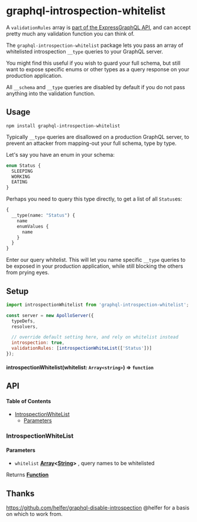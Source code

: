 # graphql-introspection-whitelist

A `validationRules` array is [part of the ExpressGraphQL API](https://github.com/graphql/graphql-js/blob/31f74475b64145455634fcb5f5f0c6cbfc5114a3/docs/APIReference-ExpressGraphQL.md), and can accept pretty much any validation function you can think of.

The `graphql-introspection-whitelist` package lets you pass an array of whitelisted introspection `__type` queries to your GraphQL server.

You might find this useful if you wish to guard your full schema, but still want to expose specific enums or other types as a query response on your production application.

All `__schema` and `__type` queries are disabled by default if you do not pass anything into the validation function.

## Usage

    npm install graphql-introspection-whitelist

Typically `__type` queries are disallowed on a production GraphQL server, to prevent an attacker from mapping-out your full schema, type by type.

Let's say you have an enum in your schema:

```graphql
enum Status {
  SLEEPING
  WORKING
  EATING
}
```

Perhaps you need to query this type directly, to get a list of all `Status`es:

```graphql
{
  __type(name: "Status") {
    name
    enumValues {
      name
    }
  }
}
```

Enter our query whitelist. This will let you name specific `__type` queries to be exposed in your production application, while still blocking the others from prying eyes.

## Setup

```javascript
import introspectionWhitelist from 'graphql-introspection-whitelist';

const server = new ApolloServer({
  typeDefs,
  resolvers,

  // override default setting here, and rely on whitelist instead
  introspection: true,
  validationRules: [introspectionWhiteList(['Status'])]
});
```

#### introspectionWhitelist(whitelist: `Array<string>`) ⇒ <code>function</code>

## API

<!-- Generated by documentation.js. Update this documentation by updating the source code. -->

#### Table of Contents

- [IntrospectionWhiteList](#introspectionwhitelist)
  - [Parameters](#parameters)

### IntrospectionWhiteList

#### Parameters

- `whitelist` **[Array](https://developer.mozilla.org/docs/Web/JavaScript/Reference/Global_Objects/Array)&lt;[String](https://developer.mozilla.org/docs/Web/JavaScript/Reference/Global_Objects/String)>** , query names to be whitelisted

Returns **[Function](https://developer.mozilla.org/docs/Web/JavaScript/Reference/Statements/function)**

## Thanks

<https://github.com/helfer/graphql-disable-introspection> @helfer for a basis on which to work from.
